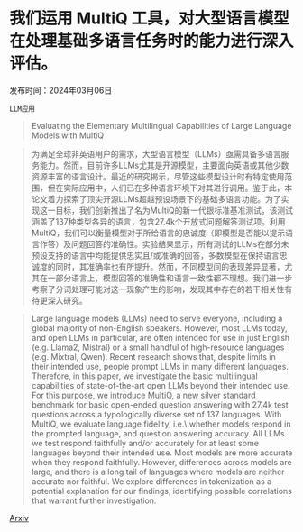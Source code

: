 # 我们运用 MultiQ 工具，对大型语言模型在处理基础多语言任务时的能力进行深入评估。

发布时间：2024年03月06日

`LLM应用`

> Evaluating the Elementary Multilingual Capabilities of Large Language Models with MultiQ

> 为满足全球非英语用户的需求，大型语言模型（LLMs）亟需具备多语言服务能力。然而，目前许多LLMs尤其是开源模型，主要面向英语或其他少数资源丰富的语言设计。最近的研究揭示，尽管这些模型设计时有特定使用范围，但在实际应用中，人们已在多种语言环境下对其进行调用。鉴于此，本论文着力探索了顶尖开源LLMs超越预设场景下的基础多语言功能。为了实现这一目标，我们创新推出了名为MultiQ的新一代银标准基准测试，该测试涵盖了137种类型各异的语言，包含27.4k个开放式问题解答测试项。利用MultiQ，我们可以衡量模型对于所给语言的忠诚度（即模型是否能以提示语言作答）及问题回答的准确性。实验结果显示，所有测试的LLMs在部分未预设支持的语言中均能提供忠实且/或准确的回答，多数模型在保持语言忠诚度的同时，其准确率也有所提升。然而，不同模型间的表现差异显著，尤其在一部分语言上，模型回答的准确性和语言一致性都不理想。我们进一步考察了分词处理可能对这一现象产生的影响，发现其中存在的若干相关性有待更深入研究。

> Large language models (LLMs) need to serve everyone, including a global majority of non-English speakers. However, most LLMs today, and open LLMs in particular, are often intended for use in just English (e.g. Llama2, Mistral) or a small handful of high-resource languages (e.g. Mixtral, Qwen). Recent research shows that, despite limits in their intended use, people prompt LLMs in many different languages. Therefore, in this paper, we investigate the basic multilingual capabilities of state-of-the-art open LLMs beyond their intended use. For this purpose, we introduce MultiQ, a new silver standard benchmark for basic open-ended question answering with 27.4k test questions across a typologically diverse set of 137 languages. With MultiQ, we evaluate language fidelity, i.e.\ whether models respond in the prompted language, and question answering accuracy. All LLMs we test respond faithfully and/or accurately for at least some languages beyond their intended use. Most models are more accurate when they respond faithfully. However, differences across models are large, and there is a long tail of languages where models are neither accurate nor faithful. We explore differences in tokenization as a potential explanation for our findings, identifying possible correlations that warrant further investigation.

[Arxiv](https://arxiv.org/abs/2403.03814)